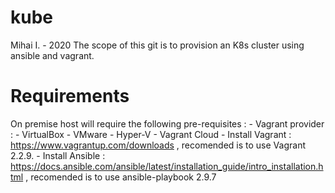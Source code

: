 # kube
Mihai I. - 2020
The scope of this git is to provision an K8s cluster using ansible and vagrant.

# Requirements
On premise host will require the following pre-requisites :
    - Vagrant provider : 
                - VirtualBox
                - VMware
                - Hyper-V
                - Vagrant Cloud
    - Install Vagrant : https://www.vagrantup.com/downloads , recomended is to use Vagrant 2.2.9.
    - Install Ansible : https://docs.ansible.com/ansible/latest/installation_guide/intro_installation.html , recomended is to use ansible-playbook 2.9.7


